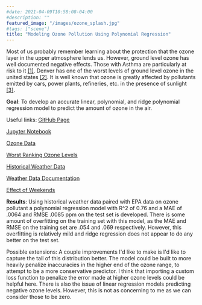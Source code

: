 ```yaml
---
#date: 2021-04-09T10:58:08-04:00
#description: ""
featured_image: "/images/ozone_splash.jpg"
#tags: ["scene"]
title: "Modeling Ozone Pollution Using Polynomial Regression"
---
```

Most of us probably remember learning about the protection that the ozone layer in the upper atmosphere lends us. However, ground level ozone has well documented negative effects. Those with Asthma are particularly at risk to it [[1]](https://www.epa.gov/ground-level-ozone-pollution/ground-level-ozone-basics). Denver has one of the worst levels of ground level ozone in the united states [[2]](https://www.denverpost.com/2021/06/16/denver-fortcollins-worst-cities-air-pollution/). It is well known that ozone is greatly affected by pollutants emitted by cars, power plants, refineries, etc. in the presence of sunlight [[3]](https://www.epa.gov/ground-level-ozone-pollution/ground-level-ozone-basics#:~:text=This%20happens%20when%20pollutants%20emitted,high%20levels%20during%20colder%20months.).

**Goal**: To develop an accurate linear, polynomial, and ridge polynomial regression model to predict the amount of ozone in the air.

Useful links:
[GitHub Page](https://github.com/jcummingsutk/ozone_pollution)

[Jupyter Notebook](https://github.com/jcummingsutk/ozone_pollution/blob/master/notebook.ipynb)

[Ozone Data](https://aqs.epa.gov/aqsweb/airdata/download_files.html#Raw)

[Worst Ranking Ozone Levels](https://www.lung.org/research/sota/city-rankings/most-polluted-cities)

[Historical Weather Data](https://visualcrossing.com/)

[Weather Data Documentation](https://www.visualcrossing.com/resources/documentation/weather-data/weather-data-documentation/)

[Effect of Weekends](https://www.tandfonline.com/doi/full/10.1080/10962247.2012.749312#:~:text=In%20simple%20terms%2C%20the%20ozone,NOx\)%2C%20on%20weekends.)

**Results**: Using historical weather data paired with EPA data on ozone pollutant a polynomial regression model with R^2 of 0.76 and a MAE  of .0064 and RMSE .0085 ppm on the test set is developed. There is some amount of overfitting on the training set with this model, as the MAE and RMSE on the training set are .054 and .069 respectively. However, this overfitting is relatively mild and ridge regression does not appear to do any better on the test set.

Possible extensions: A couple improvements I'd like to make is I'd like to capture the tail of this distribution better. The model could be built to more heavily penalize inaccuracies in the higher end of the ozone range, to attempt to be a more conservative predictor. I think that importing a custom loss function to penalize the error made at higher ozone levels could be helpful here. There is also the issue of linear regression models predicting negative ozone levels. However, this is not as concerning to me as we can consider those to be zero.
